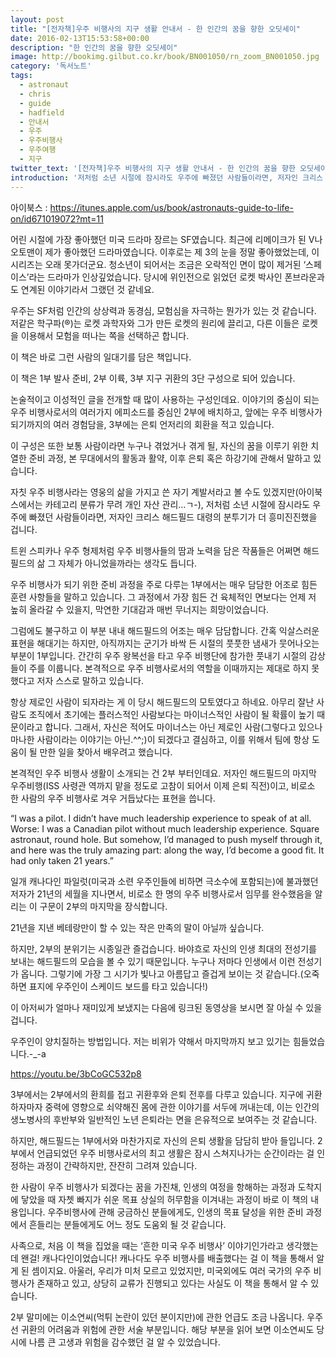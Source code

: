 ```yaml
---
layout: post
title: "[전자책]우주 비행사의 지구 생활 안내서 - 한 인간의 꿈을 향한 오딧세이"
date: 2016-02-13T15:53:58+00:00
description: "한 인간의 꿈을 향한 오딧세이"
image: http://bookimg.gilbut.co.kr/book/BN001050/rn_zoom_BN001050.jpg
category: '독서노트'  
tags: 
  - astronaut
  - chris
  - guide
  - hadfield
  - 안내서
  - 우주
  - 우주비행사
  - 우주여행
  - 지구
twitter_text: '[전자책]우주 비행사의 지구 생활 안내서 - 한 인간의 꿈을 향한 오딧세이'
introduction: '저처럼 소년 시절에 잠시라도 우주에 빠졌던 사람들이라면, 저자인 크리스 해드필드 대령의 분투기가 더 흥미진진했을 겁니다.'
---
```


아이북스 : <https://itunes.apple.com/us/book/astronauts-guide-to-life-on/id671019072?mt=11>

어린 시절에 가장 좋아했던 미국 드라마 장르는 SF였습니다. 최근에 리메이크가 된 V나 오토맨이 제가 좋아했던 드라마였습니다. 이후로는 제 3의 눈을 정말 좋아했었는데, 이 시리즈는 오래 못가더군요. 청소년이 되어서는 조금은 오락적인 면이 많이 제거된 &#8216;스페이스&#8217;라는 드라마가 인상깊었습니다. 당시에 위인전으로 읽었던 로켓 박사인 폰브라운과도 연계된 이야기라서 그랬던 것 같네요.

우주는 SF처럼 인간의 상상력과 동경심, 모험심을 자극하는 뭔가가 있는 것 같습니다. 저같은 학구파(&#174;)는 로켓 과학자와 그가 만든 로켓의 원리에 끌리고, 다른 이들은 로켓을 이용해서 모험을 떠나는 쪽을 선택하곤 합니다.

이 책은 바로 그런 사람의 일대기를 담은 책입니다.

이 책은 1부 발사 준비, 2부 이륙, 3부 지구 귀환의 3단 구성으로 되어 있습니다.

논술적이고 이성적인 글을 전개할 때 많이 사용하는 구성인데요. 이야기의 중심이 되는 우주 비행사로서의 여러가지 에피소드를 중심인 2부에 배치하고, 앞에는 우주 비행사가 되기까지의 여러 경험담을, 3부에는 은퇴 언저리의 회환을 적고 있습니다.

이 구성은 또한 보통 사람이라면 누구나 겪었거나 겪게 될, 자신의 꿈을 이루기 위한 치열한 준비 과정, 본 무대에서의 활동과 활약, 이후 은퇴 혹은 하강기에 관해서 말하고 있습니다.

자칫 우주 비행사라는 영웅의 삶을 가지고 쓴 자기 계발서라고 볼 수도 있겠지만(아이북스에서는 카테고리 분류가 무려 개인 자산 관리&#8230;ㄱ-), 저처럼 소년 시절에 잠시라도 우주에 빠졌던 사람들이라면, 저자인 크리스 해드필드 대령의 분투기가 더 흥미진진했을 겁니다.

트윈 스피카나 우주 형제처럼 우주 비행사들의 땀과 노력을 담은 작품들은 어쩌면 해드필드의 삶 그 자체가 아니었을까라는 생각도 듭니다.
  
우주 비행사가 되기 위한 준비 과정을 주로 다루는 1부에서는 매우 담담한 어조로 힘든 훈련 사항들을 말하고 있습니다. 그 과정에서 가장 힘든 건 육체적인 면보다는 언제 저 높히 올라갈 수 있을지, 막연한 기대감과 매번 무너지는 희망이었습니다.

그럼에도 불구하고 이 부분 내내 해드필드의 어조는 매우 담담합니다. 간혹 익살스러운 표현을 해대기는 하지만, 아직까지는 군기가 바싹 든 시절의 풋풋한 냄새가 뭇어나오는 부분이 1부입니다. 간간히 우주 왕복선을 타고 우주 비행단에 참가한 풋내기 시절의 감상들이 주를 이룹니다. 본격적으로 우주 비행사로서의 역할을 이때까지는 제대로 하지 못했다고 저자 스스로 말하고 있습니다.

항상 제로인 사람이 되자라는 게 이 당시 해드필드의 모토였다고 하네요. 아무리 잘난 사람도 조직에서 초기에는 플러스적인 사람보다는 마이너스적인 사람이 될 확률이 높기 때문이라고 합니다. 그래서, 자신은 적어도 마이너스는 아닌 제로인 사람(그렇다고 있으나 마나한 사람이라는 이야기는 아닌.^^;)이 되겠다고 결심하고, 이를 위해서 팀에 항상 도움이 될 만한 일을 찾아서 배우려고 했습니다.

본격적인 우주 비행사 생활이 소개되는 건 2부 부터인데요. 저자인 해드필드의 마지막 우주비행(ISS 사령관 역까지 맡을 정도로 고참이 되어서 이제 은퇴 직전)이고, 비로소 한 사람의 우주 비행사로 겨우 거듭났다는 표현을 씁니다. 

“I was a pilot. I didn’t have much leadership experience to speak of at all. Worse: I was a Canadian pilot without much leadership experience. Square astronaut, round hole. But somehow, I’d managed to push myself through it, and here was the truly amazing part: along the way, I’d become a good fit. It had only taken 21 years.”

일개 캐나다인 파일럿(미국과 소련 우주인들에 비하면 극소수에 포함되는)에 불과했던 저자가 21년의 세월을 지나면서, 비로소 한 명의 우주 비행사로서 임무를 완수했음을 알리는 이 구문이 2부의 마지막을 장식합니다.

21년을 지낸 베테랑만이 할 수 있는 작은 만족의 말이 아닐까 싶습니다.

하지만, 2부의 분위기는 시종일관 즐겁습니다. 바야흐로 자신의 인생 최대의 전성기를 보내는 해드필드의 모습을 볼 수 있기 때문입니다. 누구나 저마다 인생에서 이런 전성기가 옵니다. 그렇기에 가장 그 시기가 빛나고 아름답고 즐겁게 보이는 것 같습니다.(오죽하면 표지에 우주인이 스케이드 보드를 타고 있습니다!)

이 아저씨가 얼마나 재미있게 보냈지는 다음에 링크된 동영상을 보시면 잘 아실 수 있을 겁니다.
  
우주인이 양치질하는 방법입니다. 저는 비위가 약해서 마지막까지 보고 있기는 힘들었습니다.-_-a

<https://youtu.be/3bCoGC532p8>

3부에서는 2부에서의 환희를 접고 귀환후와 은퇴 전후를 다루고 있습니다. 지구에 귀환하자마자 중력에 영향으로 쇠약해진 몸에 관한 이야기를 서두에 꺼내는데, 이는 인간의 생노병사의 후반부와 일반적인 노년 은퇴라는 면을 은유적으로 보여주는 것 같습니다.

하지만, 해드필드는 1부에서와 마찬가지로 자신의 은퇴 생활을 담담히 받아 들입니다. 2부에서 언급되었던 우주 비행사로서의 최고 생활은 잠시 스쳐지나가는 순간이라는 걸 인정하는 과정이 간략하지만, 잔잔히 그려져 있습니다.

한 사람이 우주 비행사가 되겠다는 꿈을 가진채, 인생의 여정을 항해하는 과정과 도착지에 닿았을 때 자쳇 빠지가 쉬운 목표 상실의 허무함을 이겨내는 과정이 바로 이 책의 내용입니다. 우주비행사에 관해 궁금하신 분들에게도, 인생의 목표 달성을 위한 준비 과정에서 흔들리는 분들에게도 어느 정도 도움외 될 것 같습니다.

사족으로, 처음 이 책을 집었을 때는 &#8216;흔한 미국 우주 비행사&#8217; 이야기인가라고 생각했는데 왠걸! 캐나다인이었습니다! 캐나다도 우주 비행사를 배출했다는 걸 이 책을 통해서 알게 된 셈이지요. 아울러, 우리가 미처 모르고 있었지만, 미국외에도 여러 국가의 우주 비행사가 존재하고 있고, 상당히 교류가 진행되고 있다는 사실도 이 책을 통해서 알 수 있습니다.

2부 말미에는 이소연씨(먹튀 논란이 있던 분이지만)에 관한 언급도 조금 나옵니다. 우주선 귀환의 어려움과 위험에 관한 서술 부분입니다. 해당 부분을 읽어 보면 이소연씨도 당시에 나름 큰 고생과 위험을 감수했던 걸 알 수 있었습니다.